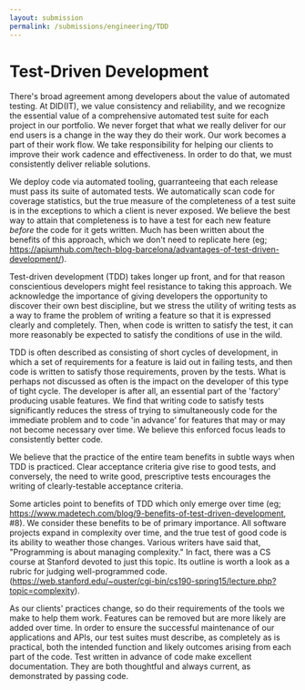 ```yaml
---
layout: submission
permalink: /submissions/engineering/TDD
---
```


# Test-Driven Development

There's broad agreement among developers about the value of automated testing. At DID(IT), we value consistency and reliability, and we recognize the essential value of a comprehensive automated test suite for each project in our portfolio.
We never forget that what we really deliver for our end users is a change in the way they do their work. Our work becomes a part of their work flow. We take responsibility for helping our clients to improve their work cadence and effectiveness. In order to do that, we must consistently deliver reliable solutions.

We deploy code via automated tooling, guarranteeing that each release must pass its suite of automated tests. We automatically scan code for coverage statistics, but the true measure of the completeness of a test suite is in the exceptions to which a client is never exposed. We believe the best way to attain that completeness is to have a test for each new feature _before_ the code for it gets written. Much has been written about the benefits of this approach, which we don't need to replicate here (eg; <https://apiumhub.com/tech-blog-barcelona/advantages-of-test-driven-development/>).

Test-driven development (TDD) takes longer up front, and for that reason conscientious developers might feel resistance to taking this approach. We acknowledge the importance of giving developers the opportunity to discover their own best discipline, but we stress the utility of writing tests as a way to frame the problem of writing a feature so that it is expressed clearly and completely. Then, when code is written to satisfy the test, it can more reasonably be expected to satisfy the conditions of use in the wild.

TDD is often described as consisting of short cycles of development, in which a set of requirements for a feature is laid out in failing tests, and then code is written to satisfy those requirements, proven by the tests. What is perhaps not discussed as often is the impact on the developer of this type of tight cycle. The developer is after all, an essential part of the 'factory' producing usable features. We find that writing code to satisfy tests significantly reduces the stress of trying to simultaneously code for the immediate problem and to code 'in advance' for features that may or may not become necessary over time. We believe this enforced focus leads to consistently better code.

We believe that the practice of the entire team benefits in subtle ways when TDD is practiced. Clear acceptance criteria give rise to good tests, and conversely, the need to write good, prescriptive tests encourages the writing of clearly-testable acceptance criteria.

Some articles point to benefits of TDD which only emerge over time (eg; <https://www.madetech.com/blog/9-benefits-of-test-driven-development>, #8). We consider these benefits to be of primary importance. All software projects expand in complexity over time, and the true test of good code is its ability to weather those changes. Various writers have said that, "Programming is about managing complexity." In fact, there was a CS course at Stanford devoted to just this topic. Its outline is worth a look as a rubric for judging well-programmed code. (<https://web.stanford.edu/~ouster/cgi-bin/cs190-spring15/lecture.php?topic=complexity>).

As our clients' practices change, so do their requirements of the tools we make to help them work. Features can be removed but are more likely are added over time. In order to ensure the successful maintenance of our applications and APIs, our test suites must describe, as completely as is practical, both the intended function and likely outcomes arising from each part of the code. Test written in advance of code make excellent documentation. They are both thoughtful and always current, as demonstrated by passing code.
